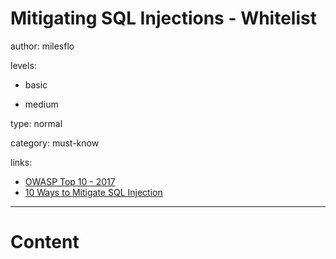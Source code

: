 # Mitigating SQL Injections - Whitelist
author: milesflo

levels:

  - basic

  - medium

type: normal

category: must-know

links:

  - [OWASP Top 10 - 2017](https://www.owasp.org/images/7/72/OWASP_Top_10-2017_%28en%29.pdf.pdf)
  - [10 Ways to Mitigate SQL Injection](http://www.enterprisenetworkingplanet.com/netsecur/article.php/3866756/10-Ways-to-Prevent-or-Mitigate-SQL-Injection-Attacks.htm)

---
# Content